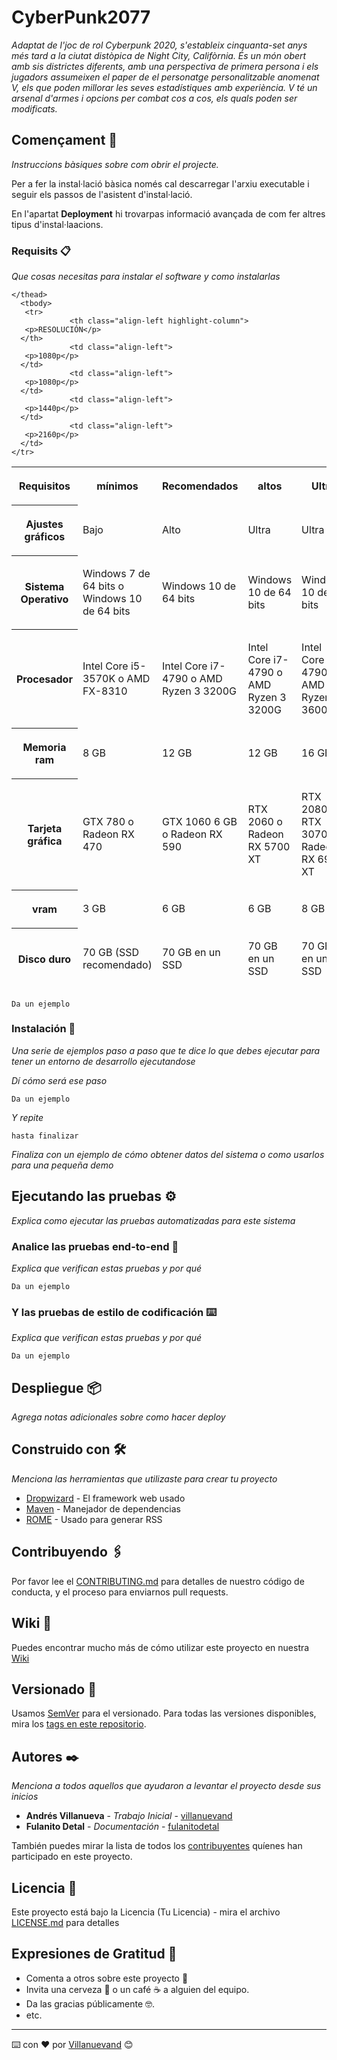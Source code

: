 # CyberPunk2077

_Adaptat de l'joc de rol Cyberpunk 2020, s'estableix cinquanta-set anys més tard a la ciutat distòpica de Night City, Califòrnia. És un món obert amb sis districtes diferents, amb una perspectiva de primera persona i els jugadors assumeixen el paper de el personatge personalitzable anomenat V, els que poden millorar les seves estadístiques amb experiència. V té un arsenal d'armes i opcions per combat cos a cos, els quals poden ser modificats._

## Començament 🚀

_Instruccions bàsiques sobre com obrir el projecte._

Per a fer la instal·lació bàsica només cal descarregar l'arxiu executable i seguir els passos de l'asistent d'instal·lació.

En l'apartat **Deployment** hi trovarpas informació avançada de com fer altres tipus d'instal·laacions.


### Requisits 📋

_Que cosas necesitas para instalar el software y como instalarlas_
<table class="tabla-datos">
       <thead>
        <tr>
                 <th class="align-left highlight-column-start highlight-column">
       <p>Requisitos</p>
      </th>
                 <th class="align-left">
       <p>mínimos</p>
      </th>
                 <th class="align-left">
       <p>Recomendados</p>
      </th>
                 <th class="align-left">
       <p>altos</p>
      </th>
                 <th class="align-left">
       <p>Ultra</p>
      </th>
    </tr>
 
    </thead>
      <tbody>
       <tr>
                 <th class="align-left highlight-column">
       <p>RESOLUCIÓN</p>
      </th>
                 <td class="align-left">
       <p>1080p</p>
      </td>
                 <td class="align-left">
       <p>1080p</p>
      </td>
                 <td class="align-left">
       <p>1440p</p>
      </td>
                 <td class="align-left">
       <p>2160p</p>
      </td>
    </tr>
   <tr>
                 <th class="align-left highlight-column">
       <p>Ajustes gráficos</p>
      </th>
                 <td class="align-left">
       <p>Bajo</p>
      </td>
                 <td class="align-left">
       <p>Alto</p>
      </td>
                 <td class="align-left">
       <p>Ultra</p>
      </td>
                 <td class="align-left">
       <p>Ultra</p>
      </td>
    </tr>
   <tr>
                 <th class="align-left highlight-column">
       <p>Sistema Operativo</p>
      </th>
                 <td class="align-left">
       <p>Windows 7 de 64 bits o Windows 10 de 64 bits</p>
      </td>
                 <td class="align-left">
       <p>Windows 10 de 64 bits</p>
      </td>
                 <td class="align-left">
       <p>Windows 10 de 64 bits</p>
      </td>
                 <td class="align-left">
       <p>Windows 10 de 64 bits</p>
      </td>
    </tr>
   <tr>
                 <th class="align-left highlight-column">
       <p>Procesador</p>
      </th>
                 <td class="align-left">
       <p>Intel Core i5-3570K o AMD FX-8310</p>
      </td>
                 <td class="align-left">
       <p>Intel Core i7-4790 o AMD Ryzen 3 3200G</p>
      </td>
                 <td class="align-left">
       <p>Intel Core i7-4790 o AMD Ryzen 3 3200G</p>
      </td>
                 <td class="align-left">
       <p>Intel Core i7-4790 o AMD Ryzen 5 3600</p>
      </td>
    </tr>
   <tr>
                 <th class="align-left highlight-column">
       <p>Memoria ram</p>
      </th>
                 <td class="align-left">
       <p>8 GB</p>
      </td>
                 <td class="align-left">
       <p>12 GB</p>
      </td>
                 <td class="align-left">
       <p>12 GB</p>
      </td>
                 <td class="align-left">
       <p>16 GB</p>
      </td>
    </tr>
   <tr>
                 <th class="align-left highlight-column">
       <p>Tarjeta gráfica</p>
      </th>
                 <td class="align-left">
       <p>GTX 780 o Radeon RX 470</p>
      </td>
                 <td class="align-left">
       <p>GTX 1060 6 GB o Radeon RX 590</p>
      </td>
                 <td class="align-left">
       <p>RTX 2060 o Radeon RX 5700 XT</p>
      </td>
                 <td class="align-left">
       <p>RTX 2080S, RTX 3070 o Radeon RX 6900 XT</p>
      </td>
    </tr>
   <tr>
                 <th class="align-left highlight-column">
       <p>vram</p>
      </th>
                 <td class="align-left">
       <p>3 GB</p>
      </td>
                 <td class="align-left">
       <p>6 GB</p>
      </td>
                 <td class="align-left">
       <p>6 GB</p>
      </td>
                 <td class="align-left">
       <p>8 GB</p>
      </td>
    </tr>
   <tr>
                 <th class="align-left highlight-column highlight-column-end">
       <p>Disco duro</p>
      </th>
                 <td class="align-left">
       <p>70 GB (SSD recomendado)</p>
      </td>
                 <td class="align-left">
       <p>70 GB en un SSD</p>
      </td>
                 <td class="align-left">
       <p>70 GB en un SSD</p>
      </td>
                 <td class="align-left">
       <p>70 GB en un SSD</p>
      </td>
    </tr>
 
   </tbody>
  </table>

```
Da un ejemplo
```

### Instalación 🔧

_Una serie de ejemplos paso a paso que te dice lo que debes ejecutar para tener un entorno de desarrollo ejecutandose_

_Dí cómo será ese paso_

```
Da un ejemplo
```

_Y repite_

```
hasta finalizar
```

_Finaliza con un ejemplo de cómo obtener datos del sistema o como usarlos para una pequeña demo_

## Ejecutando las pruebas ⚙️

_Explica como ejecutar las pruebas automatizadas para este sistema_

### Analice las pruebas end-to-end 🔩

_Explica que verifican estas pruebas y por qué_

```
Da un ejemplo
```

### Y las pruebas de estilo de codificación ⌨️

_Explica que verifican estas pruebas y por qué_

```
Da un ejemplo
```

## Despliegue 📦

_Agrega notas adicionales sobre como hacer deploy_

## Construido con 🛠️

_Menciona las herramientas que utilizaste para crear tu proyecto_

* [Dropwizard](http://www.dropwizard.io/1.0.2/docs/) - El framework web usado
* [Maven](https://maven.apache.org/) - Manejador de dependencias
* [ROME](https://rometools.github.io/rome/) - Usado para generar RSS

## Contribuyendo 🖇️

Por favor lee el [CONTRIBUTING.md](https://gist.github.com/villanuevand/xxxxxx) para detalles de nuestro código de conducta, y el proceso para enviarnos pull requests.

## Wiki 📖

Puedes encontrar mucho más de cómo utilizar este proyecto en nuestra [Wiki](https://github.com/tu/proyecto/wiki)

## Versionado 📌

Usamos [SemVer](http://semver.org/) para el versionado. Para todas las versiones disponibles, mira los [tags en este repositorio](https://github.com/tu/proyecto/tags).

## Autores ✒️

_Menciona a todos aquellos que ayudaron a levantar el proyecto desde sus inicios_

* **Andrés Villanueva** - *Trabajo Inicial* - [villanuevand](https://github.com/villanuevand)
* **Fulanito Detal** - *Documentación* - [fulanitodetal](#fulanito-de-tal)

También puedes mirar la lista de todos los [contribuyentes](https://github.com/your/project/contributors) quíenes han participado en este proyecto. 

## Licencia 📄

Este proyecto está bajo la Licencia (Tu Licencia) - mira el archivo [LICENSE.md](LICENSE.md) para detalles

## Expresiones de Gratitud 🎁

* Comenta a otros sobre este proyecto 📢
* Invita una cerveza 🍺 o un café ☕ a alguien del equipo. 
* Da las gracias públicamente 🤓.
* etc.



---
⌨️ con ❤️ por [Villanuevand](https://github.com/Villanuevand) 😊